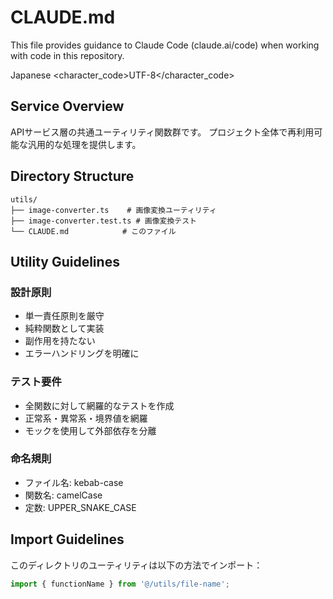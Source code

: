 # CLAUDE.md

This file provides guidance to Claude Code (claude.ai/code) when working with code in this repository.

<language>Japanese</language>
<character_code>UTF-8</character_code>

## Service Overview

APIサービス層の共通ユーティリティ関数群です。
プロジェクト全体で再利用可能な汎用的な処理を提供します。

## Directory Structure

```
utils/
├── image-converter.ts    # 画像変換ユーティリティ
├── image-converter.test.ts # 画像変換テスト
└── CLAUDE.md            # このファイル
```

## Utility Guidelines

### 設計原則
- 単一責任原則を厳守
- 純粋関数として実装
- 副作用を持たない
- エラーハンドリングを明確に

### テスト要件
- 全関数に対して網羅的なテストを作成
- 正常系・異常系・境界値を網羅
- モックを使用して外部依存を分離

### 命名規則
- ファイル名: kebab-case
- 関数名: camelCase
- 定数: UPPER_SNAKE_CASE

## Import Guidelines

このディレクトリのユーティリティは以下の方法でインポート：
```typescript
import { functionName } from '@/utils/file-name';
```